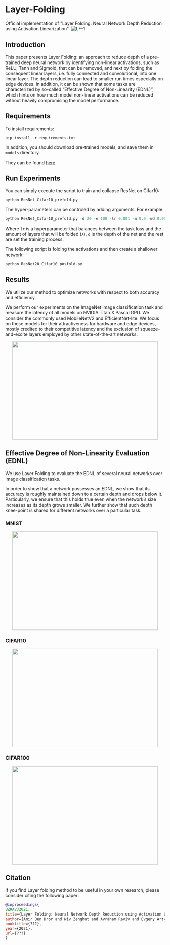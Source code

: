 # Layer-Folding

Official implementation of "Layer Folding: Neural Network Depth Reduction using Activation Linearization".
![LF-1](https://user-images.githubusercontent.com/84841423/120115743-c5528080-c18d-11eb-955b-580c7d0bbda7.png)


## Introduction
This paper presents Layer Folding: an approach to reduce depth of a pre-trained deep neural network by identifying non-linear activations, such as ReLU, Tanh and Sigmoid, that can be removed, and next by folding the consequent linear layers, i.e. fully connected and convolutional, into one linear layer. The depth reduction can lead to smaller run times especially on edge devices. In addition, it can be shown that some tasks are characterized by so-called “Effective Degree of Non-Linearity (EDNL)”, which hints on how much model non-linear activations can be reduced without heavily compromising the model performance.

## Requirements
To install requirements:
```
pip install -r requirements.txt
```

In addition, you should download pre-trained models, and save them in ```models``` directory.

They can be found [here](https://github.com/chenyaofo/pytorch-cifar-models).

## Run Experiments
You can simply execute the script to train and collapse ResNet on Cifar10:
``` python
python ResNet_Cifar10_prefold.py
```
The hyper-parameters can be controled by adding arguments. For example:
``` python
python ResNet_Cifar10_prefold.py -d 20 -e 100 -lr 0.001 -m 0.9 -wd 0.0001 -l 0.25
```
Where ```lr``` is a hyperparameter that balances between the task loss and the amount of layers that will be folded (```λ```), ```d``` is the depth of the net and the rest are set the training process.


The following script is folding the activations and then create a shallower network:
``` python
python ResNet20_Cifar10_posfold.py
```
<!--
You can also using the following arguments (all of them not required):

| Short Arg | Long Arg                    | Use                        | Default             |
|:---------:|:---------------------------:|----------------------------|---------------------|
| -e        | --epochs                    | # Epochs                   | 100                 |
| -b        | --batch_size                | Batch Size                 | 128                 |
| -lr       | --learning_rate             | Learning Rate              | 0.001               |
| -m        | --momentum                  | Momentum                   | 0.9                 |
| -wd       | --weight_decay              | Weight Decay               | 1e-4                |
| -l        | --lambda_reg                | Lambda Regularization      | 0.25                |
-->

## Results
We utilize our method to optimize networks with respect to both accuracy and efficiency. 

We perform our experiments on the ImageNet image classification task and measure the latency of all models on NVIDIA Titan X Pascal GPU.
We consider the commonly used MobileNetV2 and EfficientNet-lite. We focus on these models for their attractiveness for hardware and edge devices, mostly credited to their competitive latency and the exclusion of squeeze-and-excite layers employed by other state-of-the-art networks.
<p align="center">
  <img width="460" height="310" src="https://user-images.githubusercontent.com/84841423/120116106-2f1f5a00-c18f-11eb-957d-f29dcd99e591.png">
<p align="center">
  
## Effective Degree of Non-Linearity Evaluation (EDNL)
We use Layer Folding to evaluate the EDNL of several neural networks over image classification tasks.

In order to show that a network possesses an EDNL, we show that its accuracy is roughly maintained down to a certain depth and drops below it. Particularly, we ensure that this holds true even when the network’s size increases as its depth grows smaller. We further show that such depth knee-point is  shared for different networks over a particular task.
### MNIST
<p align="center">
  <img width="460" height="310" src="https://user-images.githubusercontent.com/84841423/120116537-465f4700-c191-11eb-885c-4787cb314cb7.png">
<p align="center">
  
### CIFAR10
<p align="center">
  <img width="460" height="310" src="https://user-images.githubusercontent.com/84841423/120116538-47907400-c191-11eb-96f0-07f8046fb6ed.png">
<p align="center">

### CIFAR100
<p align="center">
  <img width="460" height="310" src="https://user-images.githubusercontent.com/84841423/120116540-48c1a100-c191-11eb-9b20-b345ad08981c.png">
<p align="center">

## Citation

If you find Layer folding method to be useful in your own research, please consider citing the following paper:

```bib
@inproceedings{
BZRAVJ2021,
title={Layer Folding: Neural Network Depth Reduction using Activation Linearization},
author={Amir Ben Dror and Niv Zenghut and Avraham Raviv and Evgeny Artyomov},
booktitle={???},
year={2021},
url={???}
}
```
